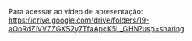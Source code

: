 Para acessar ao vídeo de apresentação:
https://drive.google.com/drive/folders/19-aOoRdZiVVZZGXS2y7TfaApcK5L_GHN?usp=sharing
